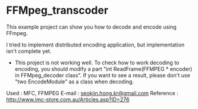 # FFMpeg_transcoder

This example project can show you how to decode and encode using FFmpeg.

I tried to implement distributed encoding application, but implementation isn't complete yet.
* This project is not working well.
To check how to work decoding to encoding, you should modify a part "int ReadFrame(FFMPEG * encoder) in FFMpeg_decoder class".
If you want to see a result, please don't use "two EncodeModule" as a class when decoding.

Used : MFC, FFMPEG
E-mail : seokjin.hong.kr@gmail.com
Reference : http://www.imc-store.com.au/Articles.asp?ID=276
